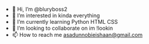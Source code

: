 - 👋 Hi, I’m @bluryboss2
- 👀 I’m interested in kinda everything 
- 🌱 I’m currently learning Python HTML CSS
- 💞️ I’m looking to collaborate on im !lookin
- 📫 How to reach me asadunnobieishaan@gmail.com

<!---
bluryboss2/bluryboss2 is a ✨ special ✨ repository because its `README.md` (this file) appears on your GitHub profile.
You can click the Preview link to take a look at your changes.
--->
